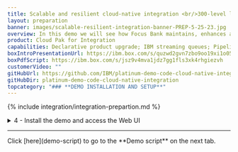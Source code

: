 ```yaml
---
title: Scalable and resilient cloud-native integration <br/>300-level live demo
layout: preparation
banner: images/scalable-resilient-integration-banner-PREP-5-25-23.jpg
overview: In this demo we will see how Focus Bank maintains, enhances and elastically scales its IBM MQ and IBM App Connect Enterprise cloud-native integration.
product: Cloud Pak for Integration
capabilities: Declarative product upgrade; IBM streaming queues; Pipeline deployment; Horizontal scalability and continuous availability
boxIntroPresentationUrl: https://ibm.box.com/s/quzwd2gvn7zbo9oo19xi1o05gtdlvmwj
boxPdfScript: https://ibm.box.com/s/jsz9v4mva1jdz7gg1fls3xk4rhgiezvh
customerVideo: ""
gitHubUrl: https://github.com/IBM/platinum-demo-code-cloud-native-integration.git
gitHubDir: platinum-demo-code-cloud-native-integration
topcategory: "### **DEMO INSTALLATION AND SETUP**"
---
```


{% include integration/integration-prepartion.md %}

<span id="installDemo"></span>

<details markdown="1">

<summary>4 - Install the demo and access the Web UI</summary>

1. To deploy the demo run:

   ```./deploy.sh```

   If you didn’t use CP4I as the project name, you can append your custom project name to the deploy command. For example:

   ```deploy.sh custom-cp4i```

   <br/>

2. The deployment will take approximately 10 minutes to install. To wait for the deployment to complete and receive the web console URL run the command:

   ```./getURL.sh```

   If you didn’t use CP4I as the project name, you can append your custom project name to the getURL command. For example:

   ```getURL.sh custom-cp4i```

<br/>

Your have completed the demo setup.

<br/>

**[Go to top](#top)**

<br/><br/>

</details>
<hr/>
Click [here](demo-script) to go to the **Demo script** on the next tab.
